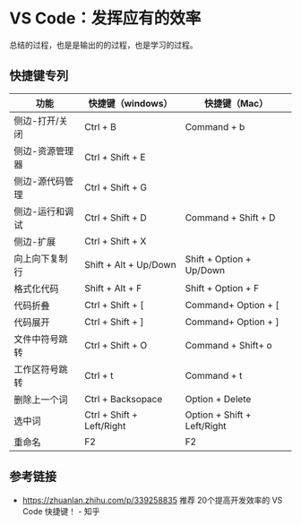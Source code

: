 # VS Code：发挥应有的效率

总结的过程，也是是输出的的过程，也是学习的过程。

## 快捷键专列

|功能|快捷键（windows）|快捷键（Mac）|
|--|--|--|
|侧边-打开/关闭|Ctrl + B|Command + b|
|侧边-资源管理器|Ctrl + Shift + E| |
|侧边-源代码管理|Ctrl + Shift + G| |
|侧边-运行和调试|Ctrl + Shift + D|Command + Shift + D|
|侧边-扩展|Ctrl + Shift + X| |
|向上向下复制行|Shift + Alt + Up/Down|Shift + Option + Up/Down|
|格式化代码|Shift + Alt + F|Shift + Option + F|
|代码折叠|Ctrl + Shift + [|Command+ Option + [|
|代码展开|Ctrl + Shift + ]|Command+ Option + ]|
|文件中符号跳转|Ctrl + Shift + O|Command + Shift+ o|
|工作区符号跳转|Ctrl + t|Command + t|
|删除上一个词|Ctrl + Backsopace|Option + Delete|
|选中词|Ctrl + Shift + Left/Right|Option + Shift + Left/Right|
|重命名|F2|F2|

## 参考链接

- <https://zhuanlan.zhihu.com/p/339258835> 推荐 20个提高开发效率的 VS Code 快捷键！ - 知乎
